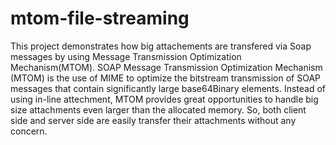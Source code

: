# mtom-file-streaming
This project demonstrates how big attachements are transfered via Soap messages by using Message Transmission Optimization Mechanism(MTOM). 
SOAP Message Transmission Optimization Mechanism (MTOM) is the use of MIME to optimize the bitstream transmission of SOAP messages that contain significantly large base64Binary elements.
Instead of using in-line attechment, MTOM provides great opportunities to handle big size attachments even larger than the allocated memory. So, both client side and server side are easily transfer their attachments without any concern.
